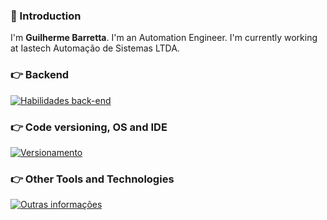 ### 👋 Introduction
<!--<img align='right' src='' width='200"'>-->
I'm **Guilherme Barretta**. I'm an Automation Engineer. I'm currently working at Iastech Automação de Sistemas LTDA.

### 👉 Backend
[![Habilidades back-end](https://skillicons.dev/icons?i=c,cpp,cs,postgres,lua,python
)](https://skillicons.dev)

### 👉 Code versioning, OS and IDE
[![Versionamento](https://skillicons.dev/icons?i=git,github,linux&perline=3
)](https://skillicons.dev)

### 👉 Other Tools and Technologies
[![Outras informações](https://skillicons.dev/icons?i=arduino,matlab,godot
)](https://skillicons.dev)
